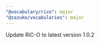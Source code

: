 ```yaml
---
"@vocabulary/rico": major
"@zazuko/vocabularies": major
---
```


Update RiC-O to latest version 1.0.2
